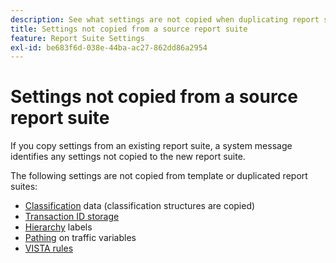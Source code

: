 ```yaml
---
description: See what settings are not copied when duplicating report suites.
title: Settings not copied from a source report suite
feature: Report Suite Settings
exl-id: be683f6d-038e-44ba-ac27-862dd86a2954
---
```

# Settings not copied from a source report suite

If you copy settings from an existing report suite, a system message identifies any settings not copied to the new report suite.

The following settings are not copied from template or duplicated report suites: 

* [Classification](/help/components/classifications/classifications-overview.md) data (classification structures are copied)
* [Transaction ID storage](/help/admin/tools/manage-rs/edit-settings/general/general-acct-settings-admin.md)
* [Hierarchy](/help/components/dimensions/hierarchy.md) labels
* [Pathing](/help/admin/tools/manage-rs/edit-settings/c-traffic-management/traffic-management.md) on traffic variables
* [VISTA rules](/help/technotes/vista.md)
